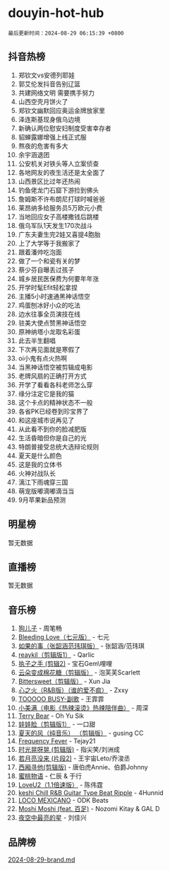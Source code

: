 # douyin-hot-hub

`最后更新时间：2024-08-29 06:15:39 +0800`

## 抖音热榜

1. 郑钦文vs安德列耶娃
1. 郭艾伦发抖音告别辽篮
1. 共建网络文明 需要携手努力
1. 山西空壳月饼火了
1. 郑钦文幽默回应奥运金牌放家里
1. 泽连斯基现身俄乌边境
1. 新确认两位慰安妇制度受害幸存者
1. 貂蝉露娜增强上线正式服
1. 熬夜的危害有多大
1. 余宇涵退团
1. 公安机关对铁头等人立案侦查
1. 各地网友的夜生活还是太全面了
1. 山西景区比过年还热闹
1. 钓鱼佬龙门石窟下游捡到佛头
1. 詹姆斯不许布朗尼打球时喊爸爸
1. 莱昂纳多给服务员5万欧元小费
1. 当地回应女子高楼撒钱后跳楼
1. 俄乌军队1天发生170次战斗
1. 广东夫妻生完2娃又喜提4胞胎
1. 上了大学等于我搬家了
1. 跟着潘帅吃泡面
1. 做了一个和瓷有关的梦
1. 蔡少芬自曝丢过孩子
1. 城乡居民医保费为何要年年涨
1. 开学时髦Efit轻松拿捏
1. 主播5小时速通黑神话悟空
1. 鸡蛋刨冰好小众的吃法
1. 边水往事全员演技在线
1. 驻美大使点赞黑神话悟空
1. 原神纳塔小龙取名彩蛋
1. 此去半生翻唱
1. 下次再见面就是寒假了
1. oi小鬼有点火热啊
1. 当黑神话悟空被剪辑成电影
1. 老牌风扇的正确打开方式
1. 开学了看看各科老师怎么穿
1. 缘分注定它是我的猫
1. 这个卡点的精神状态不一般
1. 各省PK已经卷到珍宝界了
1. 和这座城市说再见了
1. 从此看不到你的脸减肥版
1. 生活昏暗但你是自己的光
1. 特朗普接受总统大选辩论规则
1. 夏天是什么颜色
1. 这是我的立体书
1. 火神对战队长
1. 漓江下雨魂穿三国
1. 萌宠版嘟滴嘟滴当当
1. 9月苹果新品预测

## 明星榜

暂无数据

## 直播榜

暂无数据

## 音乐榜

1. [狗儿子](https://sf5-hl-cdn-tos.douyinstatic.com/obj/tos-cn-ve-2774/osvuItF7HhQ8nfz5BHDCMbu5ZOmgxBGtmcEpfn) - 周笔畅
1. [Bleeding Love（七元版）](https://sf6-cdn-tos.douyinstatic.com/obj/tos-cn-ve-2774/oEgC9eZFHQ1MfSRnrfkzFp8AayDWqAQMABBgUs) - 七元
1. [如果的事（张韶涵范玮琪版）](https://sf3-cdn-tos.douyinstatic.com/obj/tos-cn-ve-2774/owI7MDDyzHddFIDNOFiTf8qYP1fafEiAgmjsCv) - 张韶涵/范玮琪
1. [reaykil（剪辑版1）](https://sf5-hl-cdn-tos.douyinstatic.com/obj/tos-cn-ve-2774/osSIWpEdiiBoAWKQMsIBhmw1wUEJn5z20ANfA9) - Qarlic
1. [执子之手 (剪辑2)](https://sf5-hl-cdn-tos.douyinstatic.com/obj/tos-cn-ve-2774/oUoZLQjCc31XzqsBnBQUNgeKtYPBcgbFDwtfcu) - 宝石Gem\哩哩
1. [云朵变成棉花糖（剪辑版）](https://sf5-hl-cdn-tos.douyinstatic.com/obj/tos-cn-ve-2774/o8LC84GQLALFfXeyJmh8KE61byVQYMMeAZLfEI) - 泡芙芙Scarlett
1. [Bittersweet（剪辑版）](https://sf5-hl-cdn-tos.douyinstatic.com/obj/tos-cn-ve-2774/oIR5xcAceFQosUeHXGzNQpCesIBELaANA2RYoJ) - Xun Jia
1. [心之火（R&B版）（谁的爱不疯）](https://sf5-hl-cdn-tos.douyinstatic.com/obj/tos-cn-ve-2774/okemkEDaIBBE3OosftCgMxlFkLQZRw37t36ZQv) - Zxxy
1. [TOOOOO BUSY-副歌](https://sf3-cdn-tos.douyinstatic.com/obj/tos-cn-ve-2774/o0fmjGZetNDjSM5EimFs2QlzBg30YgByJMRQrC) - 王霏霏
1. [小美满（电影《热辣滚烫》热辣陪伴曲）](https://sf3-cdn-tos.douyinstatic.com/obj/tos-cn-ve-2774/o0GAn2lSgfZIDUgtevCGDQYnFg4CwnrBaxbTZL) - 周深
1. [Terry Bear](https://sf6-cdn-tos.douyinstatic.com/obj/tos-cn-ve-2774/oY98zQoBzAv3LMriiCP1nBInWAHWfS2wisMjSc) - Oh Yu Sik
1. [娃娃脸（剪辑版1）](https://sf5-hl-cdn-tos.douyinstatic.com/obj/tos-cn-ve-2774/oIimSCgQoNUePTAZ1Ba7TeADY4KetGYsVFeaaB) - 一口甜
1. [夏天的风（纯音乐） （剪辑版）](https://sf5-hl-cdn-tos.douyinstatic.com/obj/tos-cn-ve-2774/oUzLjBZZFQAoNRmGokEeD5zfQCObp6UeFAnTa6) - gusing CC
1. [Frequency Fever](https://sf3-cdn-tos.douyinstatic.com/obj/tos-cn-ve-2774/os94PCgvfCQSGh1ogDZmrFB6eEACFtZXwHEYHh) - Tejay21
1. [时光晃呀晃 (剪辑版)](https://sf5-hl-cdn-tos.douyinstatic.com/obj/tos-cn-ve-2774/o8ACeQem3gwI1x3GIYGAfKG0LJebKFRJDwRwyW) - 指尖笑/刘洲成
1. [若月亮没来 (片段2)](https://sf5-hl-cdn-tos.douyinstatic.com/obj/tos-cn-ve-2774/ocQavLLjkCOeDxGyYeIMGgNAIwJ0QXE1Ve3Fzv) - 王宇宙Leto/乔浚丞
1. [西厢寻他(剪辑版)](https://sf3-cdn-tos.douyinstatic.com/obj/tos-cn-ve-2774/oUsAVfAQKlRNxEv5qxvIB8o5qmIWUcXbzJKJhw) - 唐伯虎Annie、伯爵Johnny
1. [蜜桃物语](https://sf5-hl-cdn-tos.douyinstatic.com/obj/tos-cn-ve-2774/oIhOSCZtIACtYU4XQkngiW9kCBfVD1Fz9IYeqL) - 仁辰 & 于行
1. [LoveU2（1.1倍速版）](https://sf3-cdn-tos.douyinstatic.com/obj/tos-cn-ve-2774/oQMeDffLaEmgMwgCOEMAFCI6INzoFPgWdD0rsa) - 陈伟霆
1. [keshi Chill R&B Guitar Type Beat Ripple](https://sf5-hl-cdn-tos.douyinstatic.com/obj/tos-cn-ve-2774/okQIfmitAB3HpgZQo0YCEFEACcDhQngn0fkFIC) - 4Hunnid
1. [LOCO MEXICANO](https://sf3-cdn-tos.douyinstatic.com/obj/tos-cn-ve-2774/owxVoxJorA4ILBfsMAjU6t7O1xW9w0tS7EYzh6) - ODK Beats
1. [Moshi Moshi (feat. 百足)](https://sf5-hl-cdn-tos.douyinstatic.com/obj/tos-cn-ve-2774/ooJjIHi8hVoNioNtAOBBMJ13sqywJAGW1piyfb) - Nozomi Kitay & GAL D
1. [夜空中最亮的星](https://sf5-hl-cdn-tos.douyinstatic.com/obj/tos-cn-ve-2774/o4IfgGwqqnFeXEMGaS8JBzJAdayAaCeoxqbjCD) - 刘佳兴

## 品牌榜

[2024-08-29-brand.md](2024-08-29-brand.md)
